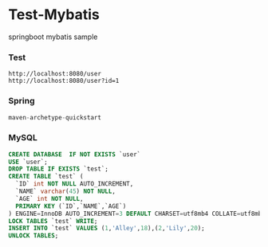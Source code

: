 # Test-Mybatis
springboot mybatis sample <br>

### Test
```url
http://localhost:8080/user
http://localhost:8080/user?id=1
```

### Spring
```java
maven-archetype-quickstart
```


### MySQL
```sql
CREATE DATABASE  IF NOT EXISTS `user` 
USE `user`;
DROP TABLE IF EXISTS `test`;
CREATE TABLE `test` (
  `ID` int NOT NULL AUTO_INCREMENT,
  `NAME` varchar(45) NOT NULL,
  `AGE` int NOT NULL,
  PRIMARY KEY (`ID`,`NAME`,`AGE`)
) ENGINE=InnoDB AUTO_INCREMENT=3 DEFAULT CHARSET=utf8mb4 COLLATE=utf8mb4_0900_ai_ci;
LOCK TABLES `test` WRITE;
INSERT INTO `test` VALUES (1,'Alley',18),(2,'Lily',20);
UNLOCK TABLES;
```
